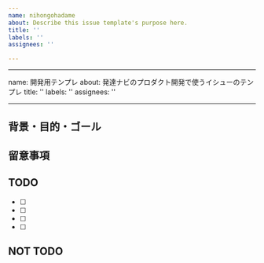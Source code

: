 ```yaml
---
name: nihongohadame
about: Describe this issue template's purpose here.
title: ''
labels: ''
assignees: ''

---
```


---
name: 開発用テンプレ
about: 発達ナビのプロダクト開発で使うイシューのテンプレ
title: ''
labels: ''
assignees: ''

---

<!-- issue記載のポイント: https://github.com/litalico-engineering/lo/issues/13331 -->

## 背景・目的・ゴール


## 留意事項


## TODO

* [ ] 
* [ ] 
* [ ] 
* [ ] 

## NOT TODO
